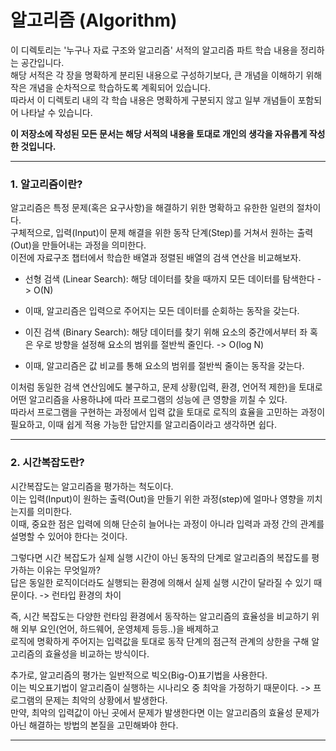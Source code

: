 # 알고리즘 (Algorithm)

이 디렉토리는 '누구나 자료 구조와 알고리즘' 서적의 알고리즘 파트 학습 내용을 정리하는 공간입니다. <br>
해당 서적은 각 장을 명확하게 분리된 내용으로 구성하기보다, 큰 개념을 이해하기 위해 작은 개념을 순차적으로 학습하도록 계획되어 있습니다. <br>
따라서 이 디렉토리 내의 각 학습 내용은 명확하게 구분되지 않고 일부 개념들이 포함되어 나타날 수 있습니다. <br>

**이 저장소에 작성된 모든 문서는 해당 서적의 내용을 토대로 개인의 생각을 자유롭게 작성한 것입니다.**

---

### 1. 알고리즘이란?

알고리즘은 특정 문제(혹은 요구사항)을 해결하기 위한 명확하고 유한한 일련의 절차이다. <br>
구체적으로, 입력(Input)이 문제 해결을 위한 동작 단계(Step)를 거쳐서 원하는 출력(Out)을 만들어내는 과정을 의미한다. <br>
이전에 자료구조 챕터에서 학습한 배열과 정렬된 배열의 검색 연산을 비교해보자.

* 선형 검색 (Linear Search): 해당 데이터를 찾을 때까지 모든 데이터를 탐색한다 -> O(N) <br>
* 이때, 알고리즘은 입력으로 주어지는 모든 데이터를 순회하는 동작을 갖는다.

* 이진 검색 (Binary Search): 해당 데이터를 찾기 위해 요소의 중간에서부터 좌 혹은 우로 방향을 설정해 요소의 범위를 절반씩 줄인다. -> O(log N) <br>
* 이때, 알고리즘은 값 비교를 통해 요소의 범위를 절반씩 줄이는 동작을 갖는다.

이처럼 동일한 검색 연산임에도 불구하고, 문제 상황(입력, 환경, 언어적 제한)을 토대로 어떤 알고리즘을 사용하냐에 따라 프로그램의 성능에 큰 영향을 끼칠 수 있다. <br>
따라서 프로그램을 구현하는 과정에서 입력 값을 토대로 로직의 효율을 고민하는 과정이 필요하고, 이때 쉽게 적용 가능한 답안지를 알고리즘이라고 생각하면 쉽다.

---

### 2. 시간복잡도란?

시간복잡도는 알고리즘을 평가하는 척도이다. <br>
이는 입력(Input)이 원하는 출력(Out)을 만들기 위한 과정(step)에 얼마나 영향을 끼치는지를 의미한다. <br>
이때, 중요한 점은 입력에 의해 단순히 늘어나는 과정이 아니라 입력과 과정 간의 관계를 설명할 수 있어야 한다는 것이다. <br>

그렇다면 시간 복잡도가 실제 실행 시간이 아닌 동작의 단계로 알고리즘의 복잡도를 평가하는 이유는 무엇일까? <br>
답은 동일한 로직이더라도 실행되는 환경에 의해서 실제 실행 시간이 달라질 수 있기 때문이다. -> 런타입 환경의 차이 <br>

즉, 시간 복잡도는 다양한 런타임 환경에서 동작하는 알고리즘의 효율성을 비교하기 위해 외부 요인(언어, 하드웨어, 운영체제 등등..)을 배제하고 <br>
로직에 명확하게 주어지는 입력값을 토대로 동작 단계의 점근적 관계의 상한을 구해 알고리즘의 효율성을 비교하는 방식이다.

추가로, 알고리즘의 평가는 일반적으로 빅오(Big-O)표기법을 사용한다. <br>
이는 빅오표기법이 알고리즘이 실행하는 시나리오 중 최악을 가정하기 때문이다. -> 프로그램의 문제는 최악의 상황에서 발생한다. <br>
만약, 최악의 입력값이 아닌 곳에서 문제가 발생한다면 이는 알고리즘의 효율성 문제가 아닌 해결하는 방법의 본질을 고민해봐야 한다.

---
